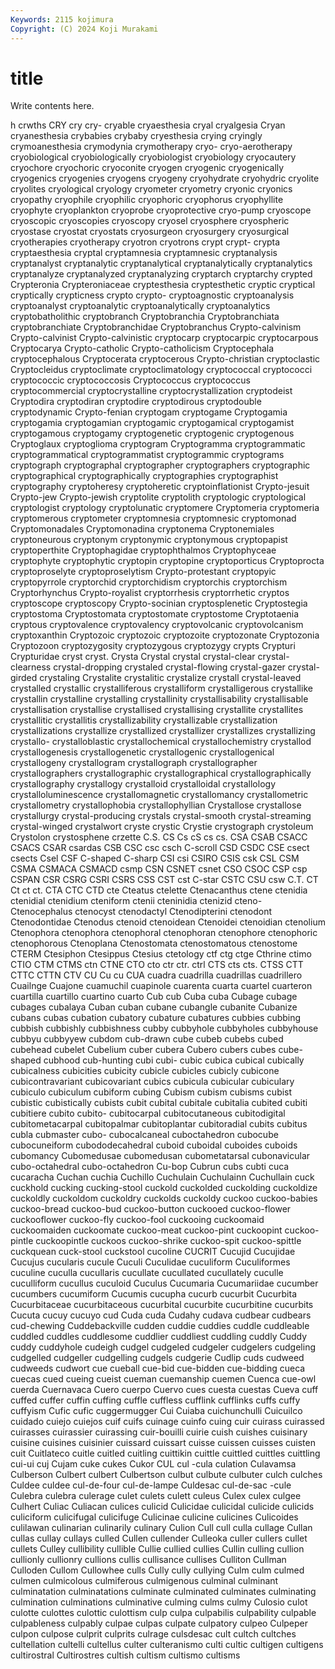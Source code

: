 ```yaml
---
Keywords: 2115 kojimura
Copyright: (C) 2024 Koji Murakami
---
```


# title

Write contents here.



h crwths CRY cry cry- cryable
cryaesthesia cryal cryalgesia Cryan cryanesthesia crybabies crybaby cryesthesia crying cryingly
crymoanesthesia crymodynia crymotherapy cryo- cryo-aerotherapy cryobiological cryobiologically cryobiologist cryobiology cryocautery
cryochore cryochoric cryoconite cryogen cryogenic cryogenically cryogenics cryogenies cryogens cryogeny
cryohydrate cryohydric cryolite cryolites cryological cryology cryometer cryometry cryonic cryonics
cryopathy cryophile cryophilic cryophoric cryophorus cryophyllite cryophyte cryoplankton cryoprobe cryoprotective
cryo-pump cryoscope cryoscopic cryoscopies cryoscopy cryosel cryosphere cryospheric cryostase cryostat
cryostats cryosurgeon cryosurgery cryosurgical cryotherapies cryotherapy cryotron cryotrons crypt crypt-
crypta cryptaesthesia cryptal cryptamnesia cryptamnesic cryptanalysis cryptanalyst cryptanalytic cryptanalytical cryptanalytically
cryptanalytics cryptanalyze cryptanalyzed cryptanalyzing cryptarch cryptarchy crypted Crypteronia Crypteroniaceae cryptesthesia
cryptesthetic cryptic cryptical cryptically crypticness crypto crypto- cryptoagnostic cryptoanalysis cryptoanalyst
cryptoanalytic cryptoanalytically cryptoanalytics cryptobatholithic cryptobranch Cryptobranchia Cryptobranchiata cryptobranchiate Cryptobranchidae Cryptobranchus
Crypto-calvinism Crypto-calvinist Crypto-calvinistic cryptocarp cryptocarpic cryptocarpous Cryptocarya Crypto-catholic Crypto-catholicism Cryptocephala
cryptocephalous Cryptocerata cryptocerous Crypto-christian cryptoclastic Cryptocleidus cryptoclimate cryptoclimatology cryptococcal cryptococci
cryptococcic cryptococcosis Cryptococcus cryptococcus cryptocommercial cryptocrystalline cryptocrystallization cryptodeist Cryptodira cryptodiran
cryptodire cryptodirous cryptodouble cryptodynamic Crypto-fenian cryptogam cryptogame Cryptogamia cryptogamia cryptogamian
cryptogamic cryptogamical cryptogamist cryptogamous cryptogamy cryptogenetic cryptogenic cryptogenous Cryptoglaux cryptoglioma
cryptogram Cryptogramma cryptogrammatic cryptogrammatical cryptogrammatist cryptogrammic cryptograms cryptograph cryptographal cryptographer
cryptographers cryptographic cryptographical cryptographically cryptographies cryptographist cryptography cryptoheresy cryptoheretic cryptoinflationist
Crypto-jesuit Crypto-jew Crypto-jewish cryptolite cryptolith cryptologic cryptological cryptologist cryptology cryptolunatic
cryptomere Cryptomeria cryptomeria cryptomerous cryptometer cryptomnesia cryptomnesic cryptomonad Cryptomonadales Cryptomonadina
cryptonema Cryptonemiales cryptoneurous cryptonym cryptonymic cryptonymous cryptopapist cryptoperthite Cryptophagidae cryptophthalmos
Cryptophyceae cryptophyte cryptophytic cryptopin cryptopine cryptoporticus Cryptoprocta cryptoproselyte cryptoproselytism Crypto-protestant
cryptopyic cryptopyrrole cryptorchid cryptorchidism cryptorchis cryptorchism Cryptorhynchus Crypto-royalist cryptorrhesis cryptorrhetic
cryptos cryptoscope cryptoscopy Crypto-socinian cryptosplenetic Cryptostegia cryptostoma Cryptostomata cryptostomate cryptostome
Cryptotaenia cryptous cryptovalence cryptovalency cryptovolcanic cryptovolcanism cryptoxanthin Cryptozoic cryptozoic cryptozoite
cryptozonate Cryptozonia Cryptozoon cryptozygosity cryptozygous cryptozygy crypts Crypturi Crypturidae cryst
cryst. Crysta Crystal crystal crystal-clear crystal-clearness crystal-dropping crystaled crystal-flowing crystal-gazer
crystal-girded crystaling Crystalite crystalitic crystalize crystall crystal-leaved crystalled crystallic crystalliferous
crystalliform crystalligerous crystallike crystallin crystalline crystalling crystallinity crystallisability crystallisable crystallisation
crystallise crystallised crystallising crystallite crystallites crystallitic crystallitis crystallizability crystallizable crystallization
crystallizations crystallize crystallized crystallizer crystallizes crystallizing crystallo- crystalloblastic crystallochemical crystallochemistry
crystallod crystallogenesis crystallogenetic crystallogenic crystallogenical crystallogeny crystallogram crystallograph crystallographer crystallographers
crystallographic crystallographical crystallographically crystallography crystallogy crystalloid crystalloidal crystallology crystalloluminescence crystallomagnetic
crystallomancy crystallometric crystallometry crystallophobia crystallophyllian Crystallose crystallose crystallurgy crystal-producing crystals
crystal-smooth crystal-streaming crystal-winged crystalwort cryste crystic Crystie crystograph crystoleum Crystolon
crystosphene crzette C.S. CS Cs cS cs cs. CSA CSAB
CSACC CSACS CSAR csardas CSB CSC csc csch C-scroll CSD
CSDC CSE csect csects Csel CSF C-shaped C-sharp CSI csi
CSIRO CSIS csk CSL CSM CSMA CSMACA CSMACD csmp CSN
CSNET csnet CSO CSOC CSP csp CSPAN CSR CSRG CSRI
CSRS CSS CST cst C-star CSTC CSU csw C.T. CT
Ct ct ct. CTA CTC CTD cte Cteatus ctelette Ctenacanthus
ctene ctenidia ctenidial ctenidium cteniform ctenii cteninidia ctenizid cteno- Ctenocephalus
ctenocyst ctenodactyl Ctenodipterini ctenodont Ctenodontidae Ctenodus ctenoid ctenoidean Ctenoidei ctenoidian
ctenolium Ctenophora ctenophora ctenophoral ctenophoran ctenophore ctenophoric ctenophorous Ctenoplana Ctenostomata
ctenostomatous ctenostome CTERM Ctesiphon Ctesippus Ctesius ctetology ctf ctg ctge
Cthrine ctimo CTIO CTM CTMS ctn CTNE CTO cto ctr
ctr. ctrl CTS cts cts. CTSS CTT CTTC CTTN CTV
CU Cu cu CUA cuadra cuadrilla cuadrillas cuadrillero Cuailnge Cuajone
cuamuchil cuapinole cuarenta cuarta cuartel cuarteron cuartilla cuartillo cuartino cuarto
Cub cub Cuba cuba Cubage cubage cubages cubalaya Cuban cuban
cubane cubangle cubanite Cubanize cubans cubas cubation cubatory cubature cubatures
cubbies cubbing cubbish cubbishly cubbishness cubby cubbyhole cubbyholes cubbyhouse cubbyu
cubbyyew cubdom cub-drawn cube cubeb cubebs cubed cubehead cubelet Cubelium
cuber cubera Cubero cubers cubes cube-shaped cubhood cub-hunting cubi cubi-
cubic cubica cubical cubically cubicalness cubicities cubicity cubicle cubicles cubicly
cubicone cubicontravariant cubicovariant cubics cubicula cubicular cubiculary cubiculo cubiculum cubiform
cubing Cubism cubism cubisms cubist cubistic cubistically cubists cubit cubital
cubitale cubitalia cubited cubiti cubitiere cubito cubito- cubitocarpal cubitocutaneous cubitodigital
cubitometacarpal cubitopalmar cubitoplantar cubitoradial cubits cubitus cubla cubmaster cubo- cubocalcaneal
cuboctahedron cubocube cubocuneiform cubododecahedral cuboid cuboidal cuboides cuboids cubomancy Cubomedusae
cubomedusan cubometatarsal cubonavicular cubo-octahedral cubo-octahedron Cu-bop Cubrun cubs cubti cuca
cucaracha Cuchan cuchia Cuchillo Cuchulain Cuchulainn Cuchullain cuck cuckhold cucking
cucking-stool cuckold cuckolded cuckolding cuckoldize cuckoldly cuckoldom cuckoldry cuckolds cuckoldy
cuckoo cuckoo-babies cuckoo-bread cuckoo-bud cuckoo-button cuckooed cuckoo-flower cuckooflower cuckoo-fly cuckoo-fool
cuckooing cuckoomaid cuckoomaiden cuckoomate cuckoo-meat cuckoo-pint cuckoopint cuckoo-pintle cuckoopintle cuckoos
cuckoo-shrike cuckoo-spit cuckoo-spittle cuckquean cuck-stool cuckstool cucoline CUCRIT Cucujid Cucujidae
Cucujus cucularis cucule Cuculi Cuculidae cuculiform Cuculiformes cuculine cuculla cucullaris
cucullate cucullated cucullately cuculle cuculliform cucullus cuculoid Cuculus Cucumaria Cucumariidae
cucumber cucumbers cucumiform Cucumis cucupha cucurb cucurbit Cucurbita Cucurbitaceae cucurbitaceous
cucurbital cucurbite cucurbitine cucurbits Cucuta cucuy cucuyo cud Cuda cuda
Cudahy cudava cudbear cudbears cud-chewing Cuddebackville cudden cuddie cuddies cuddle
cuddleable cuddled cuddles cuddlesome cuddlier cuddliest cuddling cuddly Cuddy cuddy
cuddyhole cudeigh cudgel cudgeled cudgeler cudgelers cudgeling cudgelled cudgeller cudgelling
cudgels cudgerie Cudlip cuds cudweed cudweeds cudwort cue cueball cue-bid
cue-bidden cue-bidding cueca cuecas cued cueing cueist cueman cuemanship cuemen
Cuenca cue-owl cuerda Cuernavaca Cuero cuerpo Cuervo cues cuesta cuestas
Cueva cuff cuffed cuffer cuffin cuffing cuffle cuffless cufflink cufflinks
cuffs cuffy cuffyism Cufic cufic cuggermugger Cui Cuiaba cuichunchulli Cuicuilco
cuidado cuiejo cuiejos cuif cuifs cuinage cuinfo cuing cuir cuirass
cuirassed cuirasses cuirassier cuirassing cuir-bouilli cuirie cuish cuishes cuisinary cuisine
cuisines cuisinier cuissard cuissart cuisse cuissen cuisses cuisten cuit Cuitlateco
cuitle cuitled cuitling cuittikin cuittle cuittled cuittles cuittling cui-ui cuj
Cujam cuke cukes Cukor CUL cul -cula culation Culavamsa Culberson
Culbert culbert Culbertson culbut culbute culbuter culch culches Culdee culdee
cul-de-four cul-de-lampe Culdesac cul-de-sac -cule Culebra culebra culerage culet culets
culett culeus Culex culex culgee Culhert Culiac Culiacan culices culicid
Culicidae culicidal culicide culicids culiciform culicifugal culicifuge Culicinae culicine culicines
Culicoides culilawan culinarian culinarily culinary Culion Cull cull culla cullage
Cullan cullas cullay cullays culled Cullen cullender Culleoka culler cullers
cullet cullets Culley cullibility cullible Cullie cullied cullies Cullin culling
cullion cullionly cullionry cullions cullis cullisance cullises Culliton Cullman Culloden
Cullom Cullowhee culls Cully cully cullying Culm culm culmed culmen
culmicolous culmiferous culmigenous culminal culminant culminatation culminatations culminate culminated culminates
culminating culmination culminations culminative culming culms culmy Culosio culot culotte
culottes culottic culottism culp culpa culpabilis culpability culpable culpableness culpably
culpae culpas culpate culpatory culpeo Culpeper culpon culpose culprit culprits
culrage culsdesac cult cultch cultches cultellation cultelli cultellus culter culteranismo
culti cultic cultigen cultigens cultirostral Cultirostres cultish cultism cultismo cultisms
